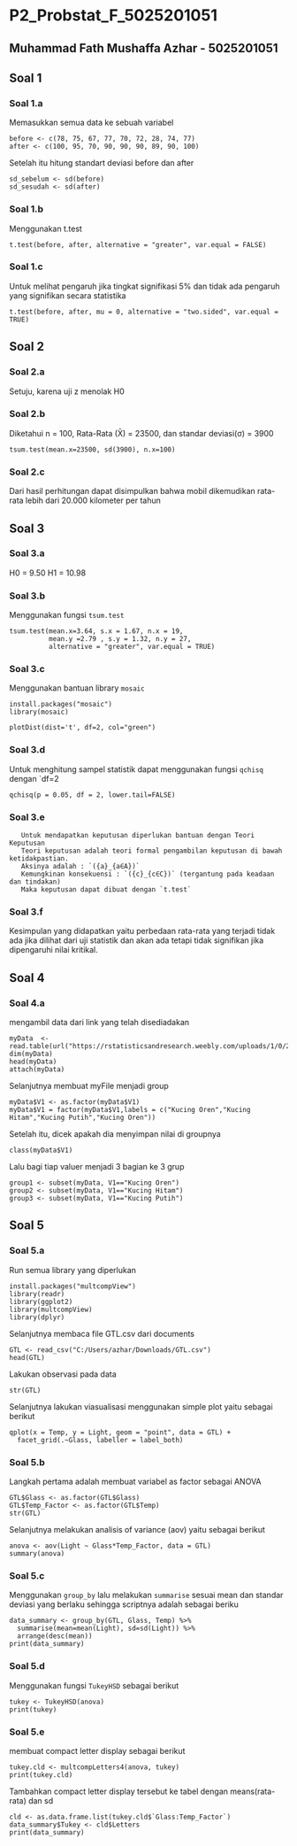 # P2_Probstat_F_5025201051
## Muhammad Fath Mushaffa Azhar - 5025201051

## Soal 1
### Soal 1.a
Memasukkan semua data ke sebuah variabel
```
before <- c(78, 75, 67, 77, 70, 72, 28, 74, 77)
after <- c(100, 95, 70, 90, 90, 90, 89, 90, 100)
```
Setelah itu hitung standart deviasi before dan after
```
sd_sebelum <- sd(before)
sd_sesudah <- sd(after)
```
### Soal 1.b
Menggunakan t.test 
```
t.test(before, after, alternative = "greater", var.equal = FALSE)
```
### Soal 1.c
Untuk melihat pengaruh jika tingkat signifikasi 5% dan tidak ada pengaruh yang signifikan secara statistika
```
t.test(before, after, mu = 0, alternative = "two.sided", var.equal = TRUE)
```

## Soal 2
### Soal 2.a
Setuju, karena uji z menolak H0

### Soal 2.b
Diketahui n = 100, Rata-Rata (X̄) = 23500, dan standar deviasi(σ) = 3900
```
tsum.test(mean.x=23500, sd(3900), n.x=100)
```
### Soal 2.c
Dari hasil perhitungan dapat disimpulkan bahwa mobil dikemudikan rata-rata lebih dari 20.000 kilometer per tahun

## Soal 3
### Soal 3.a
H0 = 9.50
H1 = 10.98
### Soal 3.b
Menggunakan fungsi `tsum.test` 
```
tsum.test(mean.x=3.64, s.x = 1.67, n.x = 19, 
          mean.y =2.79 , s.y = 1.32, n.y = 27, 
          alternative = "greater", var.equal = TRUE)
```
### Soal 3.c
Menggunakan bantuan library `mosaic`
```
install.packages("mosaic")
library(mosaic)

plotDist(dist='t', df=2, col="green")
```
### Soal 3.d
Untuk menghitung sampel statistik dapat menggunakan fungsi `qchisq` dengan `df=2
```
qchisq(p = 0.05, df = 2, lower.tail=FALSE)
```
### Soal 3.e
       Untuk mendapatkan keputusan diperlukan bantuan dengan Teori Keputusan
       Teori keputusan adalah teori formal pengambilan keputusan di bawah ketidakpastian. 
       Aksinya adalah : `({a}_{a∈A})`
       Kemungkinan konsekuensi : `({c}_{c∈C})` (tergantung pada keadaan dan tindakan)
       Maka keputusan dapat dibuat dengan `t.test`
### Soal 3.f
Kesimpulan yang didapatkan yaitu perbedaan rata-rata yang terjadi tidak ada jika dilihat dari uji statistik dan akan ada tetapi tidak signifikan jika dipengaruhi nilai kritikal.

## Soal 4
### Soal 4.a
mengambil data dari link yang telah disediadakan
```
myData  <- read.table(url("https://rstatisticsandresearch.weebly.com/uploads/1/0/2/6/1026585/onewayanova.txt")) 
dim(myData)
head(myData)
attach(myData)
```
Selanjutnya membuat myFile menjadi group 
```
myData$V1 <- as.factor(myData$V1)
myData$V1 = factor(myData$V1,labels = c("Kucing Oren","Kucing Hitam","Kucing Putih","Kucing Oren"))
```
Setelah itu, dicek apakah dia menyimpan nilai di groupnya
```
class(myData$V1)
```
Lalu bagi tiap valuer menjadi 3 bagian ke 3 grup
```
group1 <- subset(myData, V1=="Kucing Oren")
group2 <- subset(myData, V1=="Kucing Hitam")
group3 <- subset(myData, V1=="Kucing Putih")
```

## Soal 5
### Soal 5.a
Run semua library yang diperlukan 
```
install.packages("multcompView")
library(readr)
library(ggplot2)
library(multcompView)
library(dplyr)
```
Selanjutnya membaca file GTL.csv dari documents
```
GTL <- read_csv("C:/Users/azhar/Downloads/GTL.csv")
head(GTL)
```
Lakukan observasi pada data
```
str(GTL)
```
Selanjutnya lakukan viasualisasi menggunakan simple plot yaitu sebagai berikut
```
qplot(x = Temp, y = Light, geom = "point", data = GTL) +
  facet_grid(.~Glass, labeller = label_both)
```
### Soal 5.b
Langkah pertama adalah membuat variabel as factor sebagai ANOVA
```
GTL$Glass <- as.factor(GTL$Glass)
GTL$Temp_Factor <- as.factor(GTL$Temp)
str(GTL)
```
Selanjutnya melakukan analisis of variance (aov) yaitu sebagai berikut 
```
anova <- aov(Light ~ Glass*Temp_Factor, data = GTL)
summary(anova)
```
### Soal 5.c
Menggunakan `group_by` lalu melakukan `summarise` sesuai mean dan standar deviasi yang berlaku sehingga scriptnya adalah sebagai beriku
```
data_summary <- group_by(GTL, Glass, Temp) %>%
  summarise(mean=mean(Light), sd=sd(Light)) %>%
  arrange(desc(mean))
print(data_summary)
```
### Soal 5.d
Menggunakan fungsi `TukeyHSD` sebagai berikut
```
tukey <- TukeyHSD(anova)
print(tukey)
```
### Soal 5.e
membuat compact letter display sebagai berikut
```
tukey.cld <- multcompLetters4(anova, tukey)
print(tukey.cld)
```
Tambahkan compact letter display tersebut ke tabel dengan means(rata-rata) dan sd
```
cld <- as.data.frame.list(tukey.cld$`Glass:Temp_Factor`)
data_summary$Tukey <- cld$Letters
print(data_summary)
```
